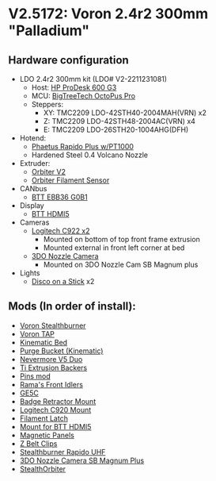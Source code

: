 # V2.5172: Voron 2.4r2 300mm "Palladium"

## Hardware configuration
 - LDO 2.4r2 300mm kit (LDO# V2-2211231081)
   - Host: [HP ProDesk 600 G3](https://www.amazon.com/dp/B0868Z5ZHB)
   - MCU: [BigTreeTech OctoPus Pro](https://biqu.equipment/products/bigtreetech-octopus-v1-1)
   - Steppers:
     - XY: TMC2209 LDO-42STH40-2004MAH(VRN) x2
     - Z: TMC2209 LDO-42STH48-2004AC(VRN) x4
     - E: TMC2209 LDO-26STH20-1004AHG(DFH)
 - Hotend:
   - [Phaetus Rapido Plus w/PT1000](https://www.phaetus.com/rapido-plus/)
   - Hardened Steel 0.4 Volcano Nozzle
 - Extruder:
   - [Orbiter V2](https://www.orbiterprojects.com/orbiter-v2-0/)
   - [Orbiter Filament Sensor](https://www.orbiterprojects.com/orbiter-filament-sensor/)
 - CANbus
   - [BTT EBB36 G0B1](https://biqu.equipment/products/bigtreetech-ebb-36-42-can-bus-for-connecting-klipper-expansion-device?variant=39760665149538)
 - Display
   - [BTT HDMI5](https://biqu.equipment/products/bigtreetech-hdmi5-v1-0-hdmi7-v1-0?variant=39984058105954)
 - Cameras
   - [Logitech C922 x2](https://www.logitech.com/en-us/products/webcams/c922-pro-stream-webcam.960-001087.html)
     - Mounted on bottom of top front frame extrusion
     - Mounted external in front left corner at bed
   - [3DO Nozzle Camera](https://github.com/3DO-EU/nozzle-camera)
     - Mounted on 3DO Nozzle Cam SB Magnum plus
 - Lights
   - [Disco on a Stick](https://github.com/VoronDesign/Voron-Hardware/blob/master/Daylight/README.md) x2

## Mods (In order of install):
 - [Voron Stealthburner](https://github.com/VoronDesign/Voron-Stealthburner)
 - [Voron TAP](https://github.com/VoronDesign/Voron-Tap)
 - [Kinematic Bed](https://github.com/tanaes/whopping_Voron_mods/tree/main/kinematic_bed)
 - [Purge Bucket (Kinematic)](https://github.com/Dfdye/Voron_Mods/tree/main/Purge_Bucket_for_WP_Kinetic_Mount)
 - [Nevermore V5 Duo](https://github.com/nevermore3d/Nevermore_Micro)
 - [Ti Extrusion Backers](https://github.com/tanaes/whopping_Voron_mods/tree/main/extrusion_backers)
 - [Pins mod](https://github.com/VoronDesign/VoronUsers/tree/master/printer_mods/hartk1213/Voron2.4_Trident_Pins_Mod)
 - [Rama's Front Idlers](https://github.com/Ramalama2/Voron-2-Mods/tree/main/Front_Idlers)
 - [GE5C](https://github.com/tanaes/whopping_Voron_mods/tree/main/GE5C)
 - [Badge Retractor Mount](https://github.com/VoronDesign/VoronUsers/tree/master/printer_mods/Ellis/Badge_Retractor_Mount)
 - [Logitech C920 Mount](https://github.com/VoronDesign/VoronUsers/tree/master/printer_mods/Iakabos/C920_mount)
 - [Filament Latch](https://github.com/richardjm/voron-parts/tree/main/voron-2.4/FilamentLatch)
 - [Mount for BTT HDMI5](https://www.teamfdm.com/files/file/618-mount-for-bigtreetech-hdmi5-screen-trident-voron-2xxx/)
 - [Magnetic Panels](https://github.com/VoronDesign/VoronUsers/tree/master/printer_mods/bobbleheed/Magnetic_Panels)
 - [Z Belt Clips](https://github.com/VoronDesign/VoronUsers/tree/master/printer_mods/ChenTheDesignMaker/Z_Belt_Clip)
 - [Stealthburner Rapido UHF](https://github.com/VoronDesign/VoronUsers/tree/master/printer_mods/bythorsthunder/Stealthburner_Rapido_Uhf)
 - [3DO Nozzle Camera SB Magnum Plus](https://github.com/3DO-EU/nozzle-camera/tree/main/printers/Voron_Stealthburner)
 - [StealthOrbiter](https://github.com/sneakytreesnake/StealthOrbiter)